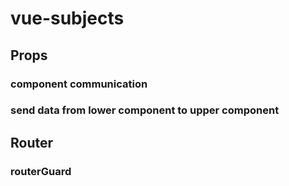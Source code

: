 # vue-subjects
## Props
### component communication
### send data from lower component to upper component
## Router
### routerGuard

